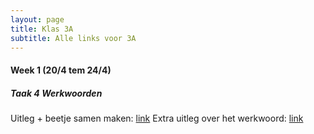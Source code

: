 ```yaml
---
layout: page
title: Klas 3A
subtitle: Alle links voor 3A
---
```

#### Week 1 (20/4 tem 24/4)

##### Taak 4 Werkwoorden

Uitleg + beetje samen maken: [link](https://www.loom.com/share/bf26daf08e67429eab863d6557c51d1e)
Extra uitleg over het werkwoord: [link](https://www.xnapda.be/filmpjes/3de-leerjaar/werkwoord)
